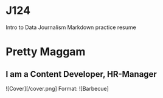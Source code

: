 # J124
Intro to Data Journalism Markdown practice resume
# Pretty Maggam
## I am a Content Developer, HR-Manager
![Cover][/cover.png]
Format: ![Barbecue]
